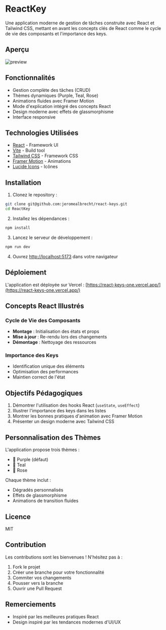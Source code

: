 # ReactKey

Une application moderne de gestion de tâches construite avec React et Tailwind CSS, mettant en avant les concepts clés de React comme le cycle de vie des composants et l'importance des keys.

## Aperçu

![preview][preview]

[preview]: rk-preview.png

## Fonctionnalités

- Gestion complète des tâches (CRUD)
- Thèmes dynamiques (Purple, Teal, Rose)
- Animations fluides avec Framer Motion
- Mode d'explication intégré des concepts React
- Design moderne avec effets de glassmorphisme
- Interface responsive

## Technologies Utilisées

- [React](https://reactjs.org/) - Framework UI
- [Vite](https://vitejs.dev/) - Build tool
- [Tailwind CSS](https://tailwindcss.com/) - Framework CSS
- [Framer Motion](https://www.framer.com/motion/) - Animations
- [Lucide Icons](https://lucide.dev/) - Icônes

## Installation

1. Clonez le repository :

```bash
git clone git@github.com:jeromealbrecht/react-keys.git
cd ReactKey
```

2. Installez les dépendances :

```bash
npm install
```

3. Lancez le serveur de développement :

```bash
npm run dev
```

4. Ouvrez [http://localhost:5173](http://localhost:5173) dans votre navigateur

## Déploiement

L'application est déployée sur Vercel : [https://react-keys-one.vercel.app/](https://react-keys-one.vercel.app/)

## Concepts React Illustrés

### Cycle de Vie des Composants

- **Montage** : Initialisation des états et props
- **Mise à jour** : Re-rendu lors des changements
- **Démontage** : Nettoyage des ressources

### Importance des Keys

- Identification unique des éléments
- Optimisation des performances
- Maintien correct de l'état

## Objectifs Pédagogiques

1. Démontrer l'utilisation des hooks React (`useState`, `useEffect`)
2. Illustrer l'importance des keys dans les listes
3. Montrer les bonnes pratiques d'animation avec Framer Motion
4. Présenter un design moderne avec Tailwind CSS

## Personnalisation des Thèmes

L'application propose trois thèmes :

- 💜 Purple (défaut)
- 💚 Teal
- 🌺 Rose

Chaque thème inclut :

- Dégradés personnalisés
- Effets de glassmorphisme
- Animations de transition fluides

## Licence

MIT

## Contribution

Les contributions sont les bienvenues ! N'hésitez pas à :

1. Fork le projet
2. Créer une branche pour votre fonctionnalité
3. Commiter vos changements
4. Pousser vers la branche
5. Ouvrir une Pull Request

## Remerciements

- Inspiré par les meilleures pratiques React
- Design inspiré par les tendances modernes d'UI/UX
